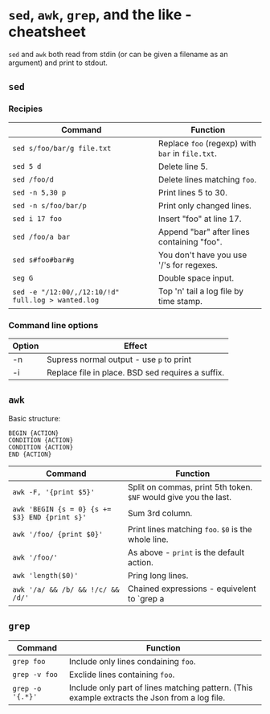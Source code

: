 # `sed`, `awk`, `grep`, and the like - cheatsheet

`sed` and `awk` both read from stdin (or can be given a filename as an argument) and print to stdout.

## `sed`

### Recipies

|**Command**|**Function**|
|-|-|
|`sed s/foo/bar/g file.txt`|Replace `foo` (regexp) with `bar` in `file.txt`.|
|`sed 5 d`|Delete line 5.|
|`sed /foo/d`|Delete lines matching `foo`.|
|`sed -n 5,30 p`|Print lines 5 to 30.|
|`sed -n s/foo/bar/p`|Print only changed lines.|
|`sed i 17 foo`|Insert "foo" at line 17.|
|`sed /foo/a bar`|Append "bar" after lines containing "foo".|
|`sed s#foo#bar#g`|You don't have you use '/'s for regexes.|
|`seg G`|Double space input.|
|`sed -e "/12:00/,/12:10/!d" full.log > wanted.log`|Top 'n' tail a log file by time stamp.|

### Command line options

|**Option**|**Effect**|
|-|-|
|-n|Supress normal output - use `p` to print|
|-i|Replace file in place. BSD sed requires a suffix.|

## `awk`

Basic structure:

    BEGIN {ACTION}
    CONDITION {ACTION}
    CONDITION {ACTION}
    END {ACTION}

|**Command**|**Function**|
|-|-|
|`awk -F, '{print $5}'`|Split on commas, print 5th token. `$NF` would give you the last.|
|`awk 'BEGIN {s = 0} {s += $3} END {print s}'`|Sum 3rd column.|
|`awk '/foo/ {print $0}'`|Print lines matching `foo`. `$0` is the whole line.|
|`awk '/foo/'`|As above - `print` is the default action.|
|`awk 'length($0)'`|Pring long lines.|
|`awk '/a/ && /b/ && !/c/ && /d/'`|Chained expressions - equivelent to `grep a | grep b | grep -v c | grep d`.|

## `grep`

|**Command**|**Function**|
|-|-|
|`grep foo`|Include only lines condaining `foo`.|
|`grep -v foo`|Exclide lines containing `foo`.|
|`grep -o '{.*}'`|Include only part of lines matching pattern. (This example extracts the Json from a log file.|
